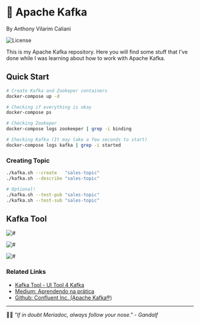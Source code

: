 # 💬 Apache Kafka
By Anthony Vilarim Caliani

![License](https://img.shields.io/github/license/avcaliani/aws-app?logo=apache&color=lightseagreen)


This is my Apache Kafka repository. Here you will find some stuff that I've done while I was learning about how to work with Apache Kafka.

## Quick Start
```bash
# Create Kafka and Zookeper containers
docker-compose up -d

# Checking if everything is okay
docker-compose ps

# Checking Zookeper
docker-compose logs zookeeper | grep -i binding

# Checking Kafka (It may take a few seconds to start)
docker-compose logs kafka | grep -i started
```

### Creating Topic
```bash
./kafka.sh --create   "sales-topic"
./kafka.sh --describe "sales-topic"

# Optional! 
./kafka.sh --test-pub "sales-topic"
./kafka.sh --test-sub "sales-topic"
```

## Kafka Tool

![#](.docs/kafkatool-props-1.png)

![#](.docs/kafkatool-props-2.png)

![#](.docs/kafkatool-messages.png)


### Related Links
- [Kafka Tool - UI Tool 4 Kafka](https://www.kafkatool.com/download.html)
- [Medium: Aprendendo na prática](https://medium.com/trainingcenter/apache-kafka-codifica%C3%A7%C3%A3o-na-pratica-9c6a4142a08f)
- [Github: Confluent Inc. (Apache Kafka®)](https://github.com/confluentinc/cp-docker-images)

---

🧙‍♂️ _"If in doubt Meriadoc, always follow your nose." - Gandalf_
